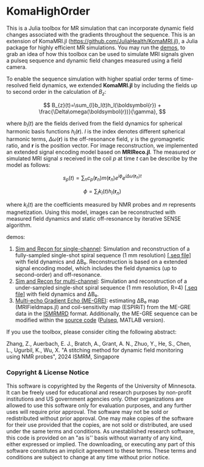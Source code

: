 # KomaHighOrder

This is a Julia toolbox for MR simulation that can incorporate dynamic field changes associated with the gradients throughout the sequence.
This is an extension of KomaMRI.jl (https://github.com/JuliaHealth/KomaMRI.jl), a Julia package for highly efficient MR simulations.
You may run the [demos](https://github.com/BennyZhang-Codes/KomaHighOrder/blob/master/demo), to grab an idea of how this toolbox can be used to simulate MRI signals given a pulseq sequence and dynamic field changes measured using a field camera.

To enable the sequence simulation with higher spatial order terms of time-resolved field dynamics, we extended **KomaMRI.jl**  by including the fields up to second order in the calculation of $B_{z}$:

$$
B_{z}(t)=\sum_{l}b_l(t)h_l(\boldsymbol{r}) + \frac{\Delta\omega(\boldsymbol{r})}{\gamma},
$$

where $b_l(t)$ are the fields derived from the field dynamics for spherical harmonic basis functions $h_l(\boldsymbol{r})$. $l$ is the index denotes different spherical harmonic terms, $\Delta\omega(\boldsymbol{r})$ is the off-resonance field, $\gamma$ is the gyromagnetic ratio, and $\boldsymbol{r}$ is the position vector.
For image reconstruction, we implemented an extended signal encoding model based on **MRIReco.jl**. The measured or simulated MRI signal $s$ received in the coil $p$ at time $t$ can be describe by the model as follows:

$$
{s}_p(t)={\sum_n}{c}_p\left({\boldsymbol r}_n\right)m\left({\boldsymbol r}_n\right) {e}^{i \phi}{e}^{i\Delta \omega \left({\boldsymbol r}_n\right){t}}
$$

$$
\phi = {\sum_{l}}{k}_l\left({t} \right){h}_l\left({\boldsymbol r}_n\right)
$$

where $k_l(t)$ are the coefficients measured by NMR probes and $m$ represents magnetization. Using this model, images can be reconstructed with measured field dynamics and static off-resonance by iterative SENSE algorithm.

demos:

1. [Sim and Recon for single-channel](https://github.com/BennyZhang-Codes/KomaHighOrder/tree/master/demo/SingleChannel): Simulation and reconstruction of a fully-sampled single-shot spiral sequence (1 mm resolution) [[.seq file]](https://github.com/BennyZhang-Codes/KomaHighOrder/blob/master/demo/SingleChannel/1mm_R1.seq) with field dynamics and ΔB₀. Reconstruction is based on a extended signal encoding model, which includes the field dynamics (up to second-order) and off-resonance.
2. [Sim and Recon for multi-channel](https://github.com/BennyZhang-Codes/KomaHighOrder/tree/master/demo/MultiChannel): Simulation and reconstruction of a under-sampled single-shot spiral sequence (1 mm resolution, R=4) [[.seq file]](https://github.com/BennyZhang-Codes/KomaHighOrder/blob/master/demo/MultiChannel/xw_sp2d_7T-1mm-200-r4-noSync-fa90.seq) with field dynamics and ΔB₀.
3. [Multi-echo Gradient Echo (ME-GRE)](https://github.com/BennyZhang-Codes/KomaHighOrder/blob/master/demo/Muti-echo_GRE): estimating ΔB₀ map (MRIFieldmaps.jl) and coil-sensitivity map (ESPIRiT) from the ME-GRE data in the [ISMRMRD](https://github.com/ismrmrd/ismrmrd) format. Additionally, the ME-GRE sequence can be modified within the [source code](https://github.com/BennyZhang-Codes/KomaHighOrder/blob/master/demo/Muti-echo_GRE/pulseq) ([Pulseq](https://github.com/pulseq/pulseq), MATLAB version).

If you use the toolbox, please consider citing the following abstract:

Zhang, Z., Auerbach, E. J., Bratch, A., Grant, A. N., Zhuo, Y., He, S., Chen, L., Ugurbil, K., Wu, X. "A stitching method for dynamic field monitoring using NMR probes", 2024 ISMRM, Singapore

### Copyright & License Notice

This software is copyrighted by the Regents of the University of Minnesota. It can be freely used for educational and research purposes by non-profit institutions and US government agencies only.
Other organizations are allowed to use this software only for evaluation purposes, and any further uses will require prior approval. The software may not be sold or redistributed without prior approval.
One may make copies of the software for their use provided that the copies, are not sold or distributed, are used under the same terms and conditions.
As unestablished research software, this code is provided on an "as is'' basis without warranty of any kind, either expressed or implied.
The downloading, or executing any part of this software constitutes an implicit agreement to these terms. These terms and conditions are subject to change at any time without prior notice.
